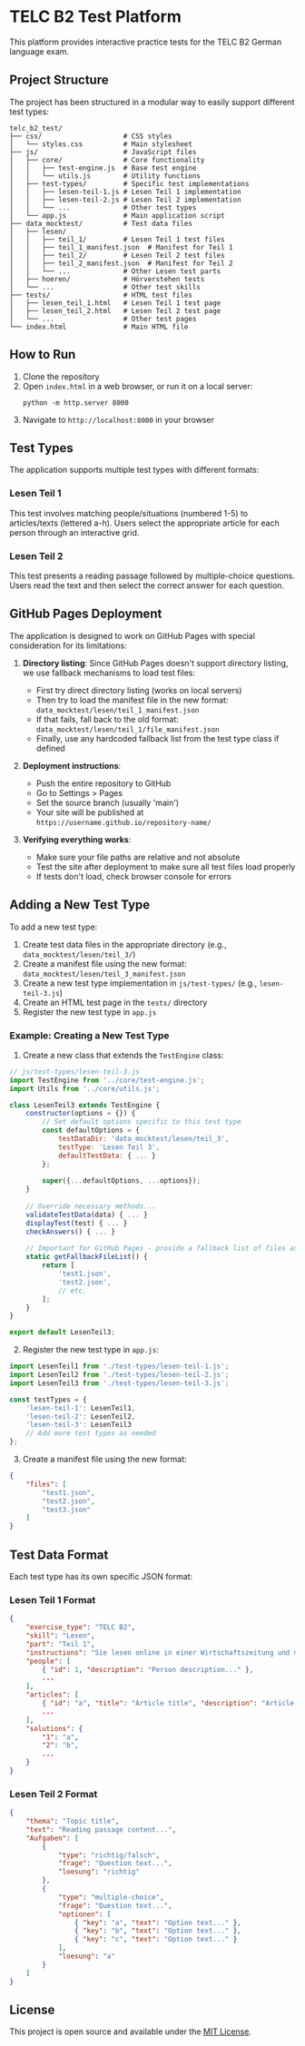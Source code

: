 # TELC B2 Test Platform

This platform provides interactive practice tests for the TELC B2 German language exam.

## Project Structure

The project has been structured in a modular way to easily support different test types:

```
telc_b2_test/
├── css/                    # CSS styles
│   └── styles.css          # Main stylesheet
├── js/                     # JavaScript files
│   ├── core/               # Core functionality
│   │   ├── test-engine.js  # Base test engine
│   │   └── utils.js        # Utility functions
│   ├── test-types/         # Specific test implementations
│   │   ├── lesen-teil-1.js # Lesen Teil 1 implementation
│   │   ├── lesen-teil-2.js # Lesen Teil 2 implementation
│   │   └── ...             # Other test types
│   └── app.js              # Main application script
├── data_mocktest/          # Test data files
│   ├── lesen/
│   │   ├── teil_1/         # Lesen Teil 1 test files
│   │   ├── teil_1_manifest.json  # Manifest for Teil 1
│   │   ├── teil_2/         # Lesen Teil 2 test files
│   │   ├── teil_2_manifest.json  # Manifest for Teil 2
│   │   └── ...             # Other Lesen test parts
│   ├── hoeren/             # Hörverstehen tests
│   └── ...                 # Other test skills
├── tests/                  # HTML test files
│   ├── lesen_teil_1.html   # Lesen Teil 1 test page
│   ├── lesen_teil_2.html   # Lesen Teil 2 test page
│   └── ...                 # Other test pages
└── index.html              # Main HTML file
```

## How to Run

1. Clone the repository
2. Open `index.html` in a web browser, or run it on a local server:
   ```
   python -m http.server 8000
   ```
3. Navigate to `http://localhost:8000` in your browser

## Test Types

The application supports multiple test types with different formats:

### Lesen Teil 1
This test involves matching people/situations (numbered 1-5) to articles/texts (lettered a-h). Users select the appropriate article for each person through an interactive grid.

### Lesen Teil 2
This test presents a reading passage followed by multiple-choice questions. Users read the text and then select the correct answer for each question.

## GitHub Pages Deployment

The application is designed to work on GitHub Pages with special consideration for its limitations:

1. **Directory listing**: Since GitHub Pages doesn't support directory listing, we use fallback mechanisms to load test files:
   - First try direct directory listing (works on local servers)
   - Then try to load the manifest file in the new format: `data_mocktest/lesen/teil_1_manifest.json`
   - If that fails, fall back to the old format: `data_mocktest/lesen/teil_1/file_manifest.json`
   - Finally, use any hardcoded fallback list from the test type class if defined

2. **Deployment instructions**:
   - Push the entire repository to GitHub
   - Go to Settings > Pages
   - Set the source branch (usually 'main')
   - Your site will be published at `https://username.github.io/repository-name/`

3. **Verifying everything works**:
   - Make sure your file paths are relative and not absolute
   - Test the site after deployment to make sure all test files load properly
   - If tests don't load, check browser console for errors

## Adding a New Test Type

To add a new test type:

1. Create test data files in the appropriate directory (e.g., `data_mocktest/lesen/teil_3/`)
2. Create a manifest file using the new format: `data_mocktest/lesen/teil_3_manifest.json`
3. Create a new test type implementation in `js/test-types/` (e.g., `lesen-teil-3.js`)
4. Create an HTML test page in the `tests/` directory
5. Register the new test type in `app.js`

### Example: Creating a New Test Type

1. Create a new class that extends the `TestEngine` class:

```javascript
// js/test-types/lesen-teil-3.js
import TestEngine from '../core/test-engine.js';
import Utils from '../core/utils.js';

class LesenTeil3 extends TestEngine {
    constructor(options = {}) {
        // Set default options specific to this test type
        const defaultOptions = {
            testDataDir: 'data_mocktest/lesen/teil_3',
            testType: 'Lesen Teil 3',
            defaultTestData: { ... }
        };
        
        super({...defaultOptions, ...options});
    }
    
    // Override necessary methods...
    validateTestData(data) { ... }
    displayTest(test) { ... }
    checkAnswers() { ... }
    
    // Important for GitHub Pages - provide a fallback list of files as a last resort
    static getFallbackFileList() {
        return [
            'test1.json',
            'test2.json',
            // etc.
        ];
    }
}

export default LesenTeil3;
```

2. Register the new test type in `app.js`:

```javascript
import LesenTeil1 from './test-types/lesen-teil-1.js';
import LesenTeil2 from './test-types/lesen-teil-2.js';
import LesenTeil3 from './test-types/lesen-teil-3.js';

const testTypes = {
    'lesen-teil-1': LesenTeil1,
    'lesen-teil-2': LesenTeil2,
    'lesen-teil-3': LesenTeil3
    // Add more test types as needed
};
```

3. Create a manifest file using the new format:
```json
{
    "files": [
        "test1.json",
        "test2.json",
        "test3.json"
    ]
}
```

## Test Data Format

Each test type has its own specific JSON format:

### Lesen Teil 1 Format

```json
{
    "exercise_type": "TELC B2",
    "skill": "Lesen",
    "part": "Teil 1",
    "instructions": "Sie lesen online in einer Wirtschaftszeitung und möchten Ihren Freunden einige Artikel schicken...",
    "people": [
        { "id": 1, "description": "Person description..." },
        ...
    ],
    "articles": [
        { "id": "a", "title": "Article title", "description": "Article description..." },
        ...
    ],
    "solutions": {
        "1": "a",
        "2": "b",
        ...
    }
}
```

### Lesen Teil 2 Format

```json
{
    "thema": "Topic title",
    "text": "Reading passage content...",
    "Aufgaben": [
        {
            "type": "richtig/falsch",
            "frage": "Question text...",
            "loesung": "richtig"
        },
        {
            "type": "multiple-choice",
            "frage": "Question text...",
            "optionen": [
                { "key": "a", "text": "Option text..." },
                { "key": "b", "text": "Option text..." },
                { "key": "c", "text": "Option text..." }
            ],
            "loesung": "a"
        }
    ]
}
```

## License

This project is open source and available under the [MIT License](LICENSE). 